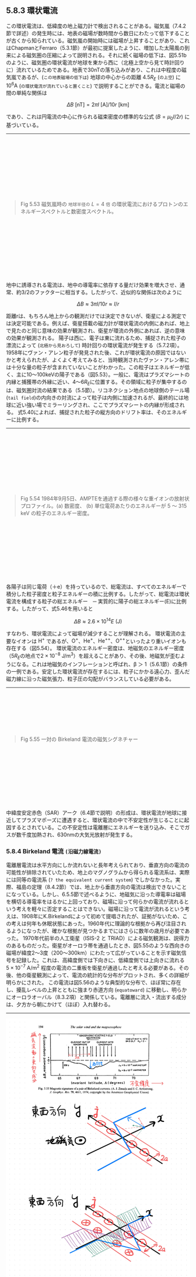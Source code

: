 <br>
<br>
<br>
<br>
<br>
<br>
<br>
<br>
<br>
<br>
<br>
<br>
<br>
<br>
<br>
<br>
<br>
<br>
<br>
<br>
<br>
<br>
<br>
<br>
<br>
<br>


## 5.8.3 環状電流

この環状電流は、低緯度の地上磁力計で検出されることがある。磁気嵐（7.4.2節で詳述）の発生時には、地表の磁場が数時間から数日にわたって低下することが古くから知られている。磁気嵐の開始時には磁場が上昇することがあり、これはChapmanとFerraro（5.3.1節）が最初に提案したように、増加した太陽風の到来による磁気圏の圧縮によって説明される。それに続く磁場の低下は、図5.51bのように、磁気圏の環状電流が地球を東から西に（北極上空から見て時計回りに）流れているためである。地表で30nTの落ち込みがあり、これは中程度の磁気嵐であるが、(`この地表磁場の低下は`) 地球の中心からの距離 $4.5 R_E$ (`の上空`) に $10^6 \text{A}$ (`の環状電流が流れていると置くこと`) で説明することができる。電流と磁場の間の単純な関係は

$$\Delta B \text{ [nT]} = 2 \pi I \text{ [A]} / 10 r \text{ [km]}$$

であり、これは円電流の中心に作られる磁束密度の標準的な公式 ($B = \mu_0 I/2r$) に基づいている。

---

<br>
<br>
<br>
<br>
<br>
<br>
<br>
<br>
<br>

> Fig 5.53
> 磁気嵐時の `地球半径の` $L = 4$ `倍` の環状電流におけるプロトンのエネルギースペクトルと数密度スペクトル。

<br>
<br>
<br>
<br>
<br>
<br>
<br>
<br>
<br>

地中に誘導される電流は、地中の導電率に依存する量だけ効果を増大させ、通常、約3/2のファクターに相当する。したがって、近似的な関係は次のように

$$\Delta B \approx 3 \pi I / 10 r \approx I / r \tag{5.46}$$

距離rは、もちろん地上からの観測だけでは決定できないが、衛星による測定では決定可能である。例えば、衛星搭載の磁力計が環状電流の内側にあれば、地上で見たのと同じ意味の効果が観測され、衛星が環流の外側にあれば、逆の意味の効果が観測される。
陽子は西に、電子は東に流れるため、捕捉された粒子の漂流によって (`北極から見おろして`) 時計回りの環状電流が発生する（5.7.2項）。1958年にヴァン・アレン粒子が発見された後、これが環状電流の原因ではないかと考えられたが、よくよく考えてみると、当時観測されたヴァン・アレン帯には十分な量の粒子が含まれていないことがわかった。この粒子はエネルギーが低く、主に10～100keVの陽子である（図5.53）。一般に、電流はプラズマシートの内縁と捕獲帯の外縁に近い、$4～6R_E$に位置する。その領域に粒子が集中するのは、磁気圏対流の結果である（5.5節）。リコネクション地点の地球側のテール場(`tail field`)の内向きの対流によって粒子は内側に加速されるが、最終的には地球に近い強い場でミラーリングされ、ここでプラズマシートの内縁が形成される。
式5.40によれば、捕捉された粒子の縦方向のドリフト率は、そのエネルギーに比例する。

---

<br>
<br>
<br>
<br>
<br>
<br>
<br>
<br>
<br>

> Fig 5.54
> 1984年9月5日、AMPTEを通過する際の様々な重イオンの放射状プロファイル。(a) 数密度、 (b) 単位電荷あたりのエネルギーが 5 〜 315 keV の粒子のエネルギー密度。

<br>
<br>
<br>
<br>
<br>
<br>
<br>
<br>
<br>

各陽子は同じ電荷（＋e）を持っているので、総電流は、すべてのエネルギーで積分した粒子密度と粒子エネルギーの積に比例する。したがって、総電流は環状電流を構成する粒子の総エネルギー　─ 実質的に陽子の総エネルギー(E)に比例する。したがって、式5.46を用いると

$$\Delta B \approx 2.6 \times 10 ^ {14} E \text{ (J)} \tag{5.47}$$

すなわち、環状電流によって磁場が減少することが理解される。
環状電流の主要なイオンは $\text{H}^+$ であるが、$\text{O}^+$、$\text{He}^+$、$\text{He}^{++}$、$\text{O}^{++}$といったより重いイオンも存在する（図5.54）。
環状電流のエネルギー密度は、地磁気のエネルギー密度（$5R_E$の地点で$2×10^{-8} \text{ J/m}^3$）を超えることがあり、その後、地磁気が歪むようになる。これは地磁気のインフレーションと呼ばれ、β ＞ 1（5.6.1節）の条件の一例である。安定した環状電流が存在するには、粒子にかかる遠心力、歪んだ磁力線に沿った磁気張力、粒子圧の勾配がバランスしている必要がある。

---
<br>
<br>
<br>
<br>
<br>
<br>

> Fig 5.55
> 一対の Birkeland 電流の磁気シグネチャー

<br>
<br>
<br>
<br>
<br>
<br>
<br>
<br>
<br>

中緯度安定赤色（SAR）アーク（6.4節で説明）の形成は、環状電流が地球に接近してプラズマポーズに遭遇すると、環状電流の中で不安定性が生じることに起因するとされている。この不安定性は電離層にエネルギーを送り込み、そこでガスが数千度加熱され、630nmの大気光放射が発生する。

### 5.8.4 Birkeland 電流 `(沿磁力線電流)`

電離層電流は水平方向にしか流れないと長年考えられており、垂直方向の電流の可能性が排除されていたため、地上のマグノグラムから得られる電流系は、実際には同等の電流系 (`? the equivalent current system`) でしかなかった。実際、福島の定理（8.4.2節）では、地上から垂直方向の電流は検出できないことになっている。しかし、6.5.5節で述べるように、地磁気に沿った導電率は磁場を横切る導電率をはるかに上回っており、磁場に沿って何らかの電流が流れるという考えを軽々に否定することはできない。磁場に沿って電流が流れるという考えは、1908年にK.Birkelandによって初めて提唱されたが、証拠がないため、この考えは何年も休眠状態にあった。1960年代に理論的な根拠から再び注目されるようになったが、確かな根拠が見つかるまでにはさらに数年の歳月が必要であった。
1970年代前半の人工衛星（ISIS-2 と TRIAD）による磁気観測は、説得力のあるものだった。衛星がオーロラ帯を通過したとき、図5.55のような西向きの磁場が緯度2〜3度（200〜300km）にわたって広がっていることを示す磁気信号を記録した。これは、高緯度側では下向きに、低緯度側では上向きに流れる $5×10^{-7} \text{ A/m} ^2$ 程度の電流の二重板を衛星が通過したと考える必要がある。その後、他の衛星観測によって、電流の統計的な分布がプロットされ、多くの詳細が明らかにされた。
この電流は図5.56のような典型的な分布で、ほぼ常に存在し、擾乱レベルの上昇とともに強まり赤道方向 (`equatoward`) に移動し、明らかにオーロラオーバル（8.3.2項）と関係している。電離層に流入・流出する成分は、夕方から朝にかけて（ほぼ）入れ替わる。

---

![](5.8.3-5.9.1_satosho_add.jpg)

---

<br>
<br>
<br>
<br>
<br>
<br>
<br>
<br>
<br>

> Fig 5.56
> Birkeland流の分布 (a) 弱い擾乱時、 (b) 活発な擾乱時

<br>
<br>
<br>
<br>
<br>
<br>
<br>
<br>
<br>

> Fig 5.57
> Region 1 と Region 2 における活動期（上段）と弱乱期（下段）のBirkeland 電流の大きさ。
> (`北極上空から覗き込んでいると考えればわかりやすい`)

---

<br>
<br>
<br>
<br>
<br>
<br>
<br>

> Fig 5.58
> Kp指数で測定される磁気活動に伴うBirkeland電流の変化

<br>
<br>
<br>
<br>
<br>
<br>
<br>

慣習的に、電流の流れの方向に関係なく、極側にある領域を「領域1 (`Region 1`)」、赤道側にある領域を「領域2 (`Region 2`)」と呼んでいる。各領域の電流密度は時間帯によって異なり（図5.57）、地球の昼側では領域1が支配的で、深夜には両領域がほぼ同じ強さになる。真夜中には、下向きの2つの領域の間に上向きの1つの領域という3つの領域で流れが発生する遷移があり、これは*ハラン不連続面* として知られるエレクトロジェット (`電離層の高層電流`) の反転に関係している（8.4.1節）。電流密度は磁気活動指数 $K_p$ に対してほぼ直線的に変化する（図5.58）。Birkeland 電流システムの総電流は $10^6～10^7 \text{A}$ で、様々な領域やセクターの電流を収支すると、測定精度の範囲内で、電離層に流入する総電流と流出する電流が等しくなることがわかる。



# 5.9 磁気圏のサブストーム (`磁気嵐`)

## 5.9.1 断続的な合流がもたらすもの

磁気圏の循環は(主に)磁気圏界面の太陽側での磁気合流によって駆動されるが、その連続性はテール側のプラズマシートでのリコネクションに依存する。図5.59はある選択された磁力線の略歴である。IMF (`Interplanetary Magnetic Field, 惑星間空間磁場、ここでは太陽風中の磁場`) と接続し, 開放線として極域を対流したのち、尾部で再接続して、地球方向への回帰流でほぼ双極子の形に戻る。$R_M$ と $R_T$ がそれぞれ磁気圏界面と尾部での接続速度であり、$T$ が尾部への開磁力線の輸送速度であり、$r$ が尾部から閉磁圏へ閉磁力線が戻される速度である場合、

$$
\mathrm{R} _{\mathrm{M}} = \mathrm{T}=\mathrm{R} _{\mathrm{T}} = \mathrm{r}
$$

この式は定常循環状態を意味する。

---

<br>
<br>
<br>
<br>
<br>
<br>
<br>
<br>
<br>

> Fig. 5.59
> ある選択された磁力線の略歴

<br>
<br>
<br>
<br>
<br>
<br>
<br>
<br>
<br>

> Fig. 5.60
> サブストームの成長期における磁気圏の変化
> EROSION: 浸食, 
> EQUATORWARD MOTION: 赤道方向の変動, 
> INWARD MOTION: 内側方向の変動, 
> REDUCTION: 縮小, 
> ENLARGEMENT: 拡大, 
> THINNING: 薄化

---

<br>
<br>
<br>
<br>
<br>
<br>
<br>

> Fig. 5.61
> サブストーム中での第二の中性線の形成

<br>
<br>
<br>
<br>
<br>
<br>
<br>
<br>
<br>

十分に長い時間にわたって、次の式が成り立たなければならない。

$$
\overline{\mathrm{R}} _{\mathrm{M}}=\overline{\mathrm{T}}=\overline{\mathrm{R}} _{\mathrm{T}}=\overline{\mathrm{r}} .
$$

一方、断続的な合流は不均衡を引き起こす。(`昼側のリコネクション領域では北向きの地磁気に対して南向きの太陽風磁場がぶつかることでリコネクションが起こっているので`) IMFが南を向くと、接続率が上昇し、しばらくの間、$R_M > R_T$となる。このとき、除去される開磁力線の数よりも生成される開磁力線の数の方が多く、(`極域で磁力線密度が大きくなるので`) これがオーロラオーバルが赤道方向に移動する理由である（セクション5.5.1）。$R_T > R_M$ の場合、尾部のリコネクション率が磁気圏界面でのリコネクション率を上回るため、開磁場の正味の損失が生じ、オーロラオーバルは再び縮小する。
磁気圏界面の接続は、離散的で限定的だが頻繁な「磁束移動現象」の連続として進行することを見てきた。尾部の接続は、頻度は低いが、より激変的な事象で進行し、これがサブストームの基礎となる。サブストームはもともとオーロラの地上研究（8.4.4節）から同定されたもので、3つのフェーズが同定されている：

- 成長期
- 拡大期、そして
- 回復期

---
<br>
<br>
<br>
<br>
<br>
<br>
<br>
<br>
<br>

> Fig. 5.62
> サブストーム発生中における磁気テールでの現象の時系列。白い矢印はプラズマの流れを示す。プラズマシートは磁力線という境界に囲まれている。N'はサブストームで形成される第二の中性線であり、図⑧はテールによって追い出されたプラズモイドを表す。

<br>
<br>
<br>
<br>
<br>
<br>
<br>
<br>
<br>

磁気圏では、成長期は磁気圏前面からの侵食の増大に対応し、図5.60に示すように、この時期にプラズマシートは薄くなる。拡大期は、静穏期よりも地球に近い中性線の形成から始まる（図5.61）。地球同期距離の衛星は高エネルギー電子のフラックスの増加を観測し、地磁気はより双極的になる。図5.62はこのような一連の流れを示している。2本の中性線の間にある尾部の領域は、回復期が始まると磁気圏尾部に沿って放出されることを付言しておく。これは*プラズモイド*として知られている。膨張相でプラズマシートが薄くなることは、中性シート近傍の衛星による粒子束の損失として検出することができる。プラズモイドの放出は、地球から遠ざかる高エネルギー粒子のバーストとして、尾の20〜100RE下の衛星によって検出されるかもしれない。
サブストーム発生時の磁気圏尾部の正確な構成はまだ完全には確立されておらず、いくつかのモデル（観測ではまだ区別できない）が提唱されている。尾磁場の局所的な反転を伴うモデルもあれば、オーロラで見られる複数のアークに対応する複数の中性線を含むモデルもある。
